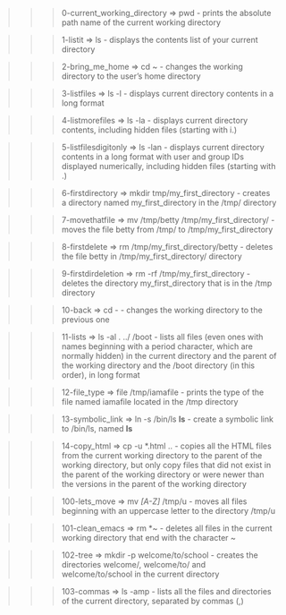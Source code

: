>>> 0-current_working_directory
	=> pwd
	- prints the absolute path name of the current working directory

>>> 1-listit
	=> ls
	- displays the contents list of your current directory

>>> 2-bring_me_home
	=> cd ~
	- changes the working directory to the user’s home directory

>>> 3-listfiles
	=> ls -l
	- displays current directory contents in a long format

>>> 4-listmorefiles
	=> ls -la
	- displays current directory contents, including hidden files (starting with i.)

>>> 5-listfilesdigitonly
	=> ls -lan
	- displays current directory contents in a long format with user and group IDs displayed numerically, including hidden files (starting with .)

>>> 6-firstdirectory
	=> mkdir tmp/my_first_directory
	-  creates a directory named my_first_directory in the /tmp/ directory

>>> 7-movethatfile
	=> mv /tmp/betty /tmp/my_first_directory/
	- moves the file betty from /tmp/ to /tmp/my_first_directory

>>> 8-firstdelete
	=> rm /tmp/my_first_directory/betty
	- deletes the file betty in /tmp/my_first_directory/ directory

>>> 9-firstdirdeletion
	=> rm -rf /tmp/my_first_directory
	- deletes the directory my_first_directory that is in the /tmp directory

>>> 10-back
	=> cd -
	- changes the working directory to the previous one

>>> 11-lists
	=> ls -al . ../ /boot
	- lists all files (even ones with names beginning with a period character, which are normally hidden) in the current directory and the parent of the working directory and the /boot directory (in this order), in long format

>>> 12-file_type
	=> file /tmp/iamafile
	- prints the type of the file named iamafile located in the /tmp directory

>>> 13-symbolic_link
	=> ln -s /bin/ls __ls__
	- create a symbolic link to /bin/ls, named __ls__

>>> 14-copy_html
	=> cp -u *.html ..
	- copies all the HTML files from the current working directory to the parent of the working directory, but only copy files that did not exist in the parent of the working directory or were newer than the versions in the parent of the working directory

>>> 100-lets_move
	=> mv *[A-Z]* /tmp/u
	- moves all files beginning with an uppercase letter to the directory /tmp/u

>>> 101-clean_emacs
	=> rm *~
	-  deletes all files in the current working directory that end with the character ~

>>> 102-tree
	=> mkdir -p welcome/to/school
	- creates the directories welcome/, welcome/to/ and welcome/to/school in the current directory

>>> 103-commas
	=> ls -amp
	- lists all the files and directories of the current directory, separated by commas (,) 
